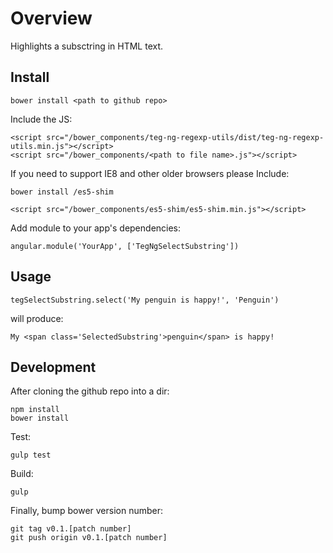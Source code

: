 # Overview

Highlights a subsctring in HTML text.

## Install

    bower install <path to github repo>

Include the JS:

    <script src="/bower_components/teg-ng-regexp-utils/dist/teg-ng-regexp-utils.min.js"></script>
    <script src="/bower_components/<path to file name>.js"></script>

If you need to support IE8 and other older browsers please Include:

    bower install /es5-shim

    <script src="/bower_components/es5-shim/es5-shim.min.js"></script>

Add module to your app's dependencies:

    angular.module('YourApp', ['TegNgSelectSubstring'])

## Usage

    tegSelectSubstring.select('My penguin is happy!', 'Penguin')

will produce:

    My <span class='SelectedSubstring'>penguin</span> is happy!


## Development

After cloning the github repo into a dir:

    npm install
    bower install

Test:

    gulp test

Build:

    gulp

Finally, bump bower version number:

    git tag v0.1.[patch number]
    git push origin v0.1.[patch number]




